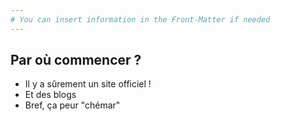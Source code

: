```yaml
---
# You can insert information in the Front-Matter if needed
---
```


## Par où commencer ?

* Il y a sûrement un site officiel !
* Et des blogs
* Bref, ça peur "chémar"
